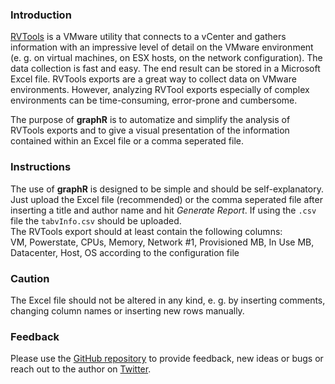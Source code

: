 ### Introduction
[RVTools](http://www.robware.net/rvtools/) is a VMware utility that connects to a vCenter and gathers information with an impressive level of detail on the VMware environment (e. g. on virtual machines, on ESX hosts, on the network configuration). The data collection is fast and easy. The end result can be stored in a Microsoft Excel file. RVTools exports are a great way to collect data on VMware environments. However, analyzing RVTool exports especially of complex environments can be time-consuming, error-prone and cumbersome.  

The purpose of **graphR** is to automatize and simplify the analysis of RVTools exports and to give a visual presentation of the information contained within an Excel file or a comma seperated file.

### Instructions
The use of **graphR** is designed to be simple and should be self-explanatory. Just upload the Excel file (recommended) or the comma seperated file after inserting a title and author name and hit *Generate Report*. If using the `.csv` file the `tabvInfo.csv` should be uploaded.    
The RVTools export should at least contain the following columns:  
VM, Powerstate, CPUs, Memory, Network #1, Provisioned MB, In Use MB, Datacenter, Host, OS according to the configuration file 


### Caution
The Excel file should not be altered in any kind, e. g. by inserting comments, changing column names or inserting new rows manually.  

### Feedback
Please use the [GitHub repository](https://github.com/smichard/graphr) to provide feedback, new ideas or bugs or reach out to the author on [Twitter](https://twitter.com/StephanMichard).


